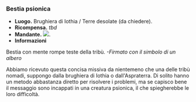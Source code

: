 ### **Bestia psionica**
* **Luogo.**  Brughiera di Iothia / Terre desolate (da chiedere).  
* **Ricompensa.** *tbd*  
* **Mandante.** <img src="../../assets/img/tree.webp"/>.  
* **Informazioni**
<div class="quest-paper">
    <p>Bestia con mente rompe teste della tribù. <em>-Firmato con il simbolo di un albero</em></p>
</div>
<div class="dialogue">
    <div class="icon kynthea"></div>
    <p>Abbiamo ricevuto questa concisa missiva da nientemeno che una delle tribù nomadi, suppongo dalla brughiera di Iothia o dall'Aspraterra. Di solito hanno un metodo abbastanza diretto per risolvere i problemi, ma se capisco bene il messaggio sono incappati in una creatura psionica, il che spiegherebbe le loro difficoltà.</p>
</div>

